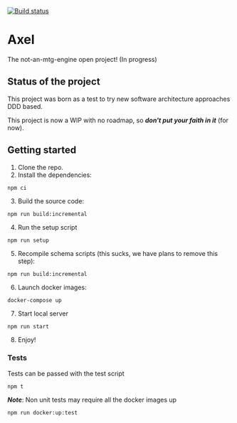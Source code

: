 [![Build status](https://github.com/notaphplover/axel/workflows/ci/badge.svg)](https://github.com/notaphplover/axel/workflows/ci/badge.svg)

# Axel

The not-an-mtg-engine open project! (In progress)

## Status of the project

This project was born as a test to try new software architecture approaches DDD based.

This project is now a WIP with no roadmap, so ***don't put your faith in it*** (for now).

## Getting started

1. Clone the repo.
2. Install the dependencies:

```
npm ci
```

3. Build the source code:

```
npm run build:incremental
```

4. Run the setup script

```
npm run setup
```

5. Recompile schema scripts (this sucks, we have plans to remove this step):

```
npm run build:incremental
```

6. Launch docker images:

```
docker-compose up
```

7. Start local server

```
npm run start
```

8. Enjoy!

### Tests

Tests can be passed with the test script

```
npm t
```

***Note***: Non unit tests may require all the docker images up

```
npm run docker:up:test
```
